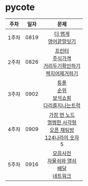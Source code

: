 # pycote

|주차|일자|문제|
|:--:|----|:-----:|
|1주차|0819|[더 맵게](https://programmers.co.kr/learn/courses/30/lessons/42626)<br>[영어끝말잇기](https://programmers.co.kr/learn/courses/30/lessons/12981)|
|2주차|0826|[프린터](https://programmers.co.kr/learn/courses/30/lessons/42587)<br>[주식가격](https://programmers.co.kr/learn/courses/30/lessons/42584)<br>[거리두기확인하기](https://programmers.co.kr/learn/courses/30/lessons/81302)<br>[짝지어제거하기](https://programmers.co.kr/learn/courses/30/lessons/12973?language=python3)|
|3주차|0902|[튜플](https://programmers.co.kr/learn/courses/30/lessons/64065)<br>[순위](https://programmers.co.kr/learn/courses/30/lessons/49191)<br>[보석쇼핑](https://programmers.co.kr/learn/courses/30/lessons/67258)<br>[다리를지나는트럭](https://programmers.co.kr/learn/courses/30/lessons/49191)<br>|
|4주차|0909|[가장 먼 노드](https://programmers.co.kr/learn/courses/30/lessons/49189)<br>[멀쩡한 사각형](https://programmers.co.kr/learn/courses/30/lessons/62048?language=python3)<br>[오픈 채팅방](https://programmers.co.kr/learn/courses/30/lessons/42888)<br>[124나라의 숫자](https://programmers.co.kr/learn/courses/30/lessons/12899)<br>5
|5주차|0916|[모음사전](https://programmers.co.kr/learn/courses/30/lessons/84512)<br>[자물쇠와 열쇠](https://programmers.co.kr/learn/courses/30/lessons/60059)<br>[배달](https://programmers.co.kr/learn/courses/30/lessons/12978?language=python3)<br>[네트워크](https://programmers.co.kr/learn/courses/30/lessons/43162)<br>|
